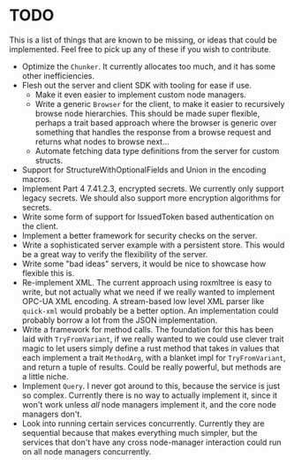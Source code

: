 # TODO

This is a list of things that are known to be missing, or ideas that could be implemented. Feel free to pick up any of these if you wish to contribute.

 - Optimize the `Chunker`. It currently allocates too much, and it has some other inefficiencies.
 - Flesh out the server and client SDK with tooling for ease if use.
   - Make it even easier to implement custom node managers.
   - Write a generic `Browser` for the client, to make it easier to recursively browse node hierarchies. This should be made super flexible, perhaps a trait based approach where the browser is generic over something that handles the response from a browse request and returns what nodes to browse next...
   - Automate fetching data type definitions from the server for custom structs.
 - Support for StructureWithOptionalFields and Union in the encoding macros.
 - Implement Part 4 7.41.2.3, encrypted secrets. We currently only support legacy secrets. We should also support more encryption algorithms for secrets.
 - Write some form of support for IssuedToken based authentication on the client.
 - Implement a better framework for security checks on the server.
 - Write a sophisticated server example with a persistent store. This would be a great way to verify the flexibility of the server.
 - Write some "bad ideas" servers, it would be nice to showcase how flexible this is.
 - Re-implement XML. The current approach using roxmltree is easy to write, but not actually what we need if we really wanted to implement OPC-UA XML encoding. A stream-based low level XML parser like `quick-xml` would probably be a better option. An implementation could probably borrow a lot from the JSON implementation.
 - Write a framework for method calls. The foundation for this has been laid with `TryFromVariant`, if we really wanted to we could use clever trait magic to let users simply define a rust method that takes in values that each implement a trait `MethodArg`, with a blanket impl for `TryFromVariant`, and return a tuple of results. Could be really powerful, but methods are a little niche.
 - Implement `Query`. I never got around to this, because the service is just so complex. Currently there is no way to actually implement it, since it won't work unless _all_ node managers implement it, and the core node managers don't.
 - Look into running certain services concurrently. Currently they are sequential because that makes everything much simpler, but the services that don't have any cross node-manager interaction could run on all node managers concurrently.
